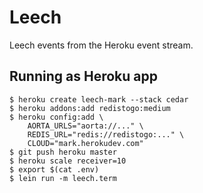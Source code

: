 # Leech

Leech events from the Heroku event stream.


## Running as Heroku app

    $ heroku create leech-mark --stack cedar
    $ heroku addons:add redistogo:medium
    $ heroku config:add \
        AORTA_URLS="aorta://..." \
        REDIS_URL="redis://redistogo:..." \
        CLOUD="mark.herokudev.com"
    $ git push heroku master
    $ heroku scale receiver=10
    $ export $(cat .env)
    $ lein run -m leech.term
